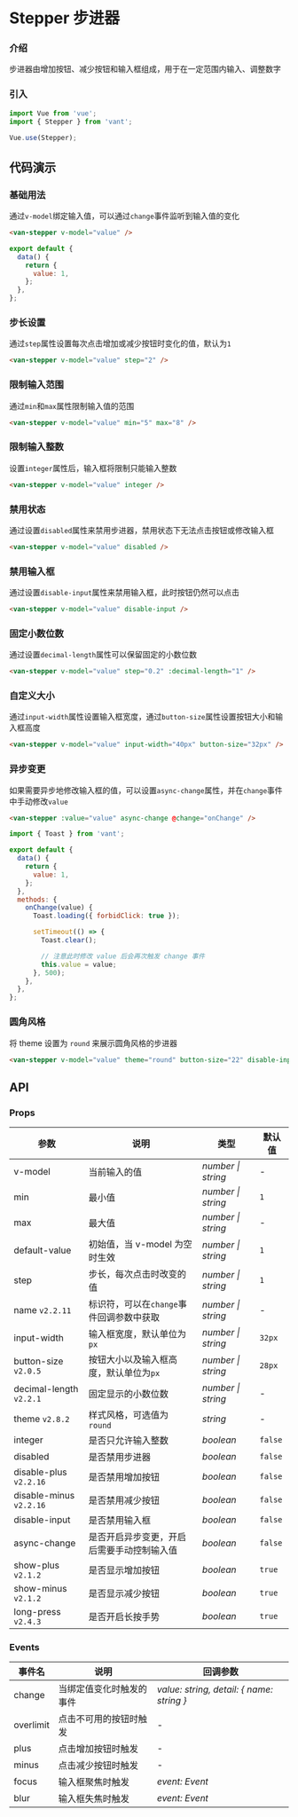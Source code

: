 # Stepper 步进器

### 介绍

步进器由增加按钮、减少按钮和输入框组成，用于在一定范围内输入、调整数字

### 引入

```js
import Vue from 'vue';
import { Stepper } from 'vant';

Vue.use(Stepper);
```

## 代码演示

### 基础用法

通过`v-model`绑定输入值，可以通过`change`事件监听到输入值的变化

```html
<van-stepper v-model="value" />
```

```js
export default {
  data() {
    return {
      value: 1,
    };
  },
};
```

### 步长设置

通过`step`属性设置每次点击增加或减少按钮时变化的值，默认为`1`

```html
<van-stepper v-model="value" step="2" />
```

### 限制输入范围

通过`min`和`max`属性限制输入值的范围

```html
<van-stepper v-model="value" min="5" max="8" />
```

### 限制输入整数

设置`integer`属性后，输入框将限制只能输入整数

```html
<van-stepper v-model="value" integer />
```

### 禁用状态

通过设置`disabled`属性来禁用步进器，禁用状态下无法点击按钮或修改输入框

```html
<van-stepper v-model="value" disabled />
```

### 禁用输入框

通过设置`disable-input`属性来禁用输入框，此时按钮仍然可以点击

```html
<van-stepper v-model="value" disable-input />
```

### 固定小数位数

通过设置`decimal-length`属性可以保留固定的小数位数

```html
<van-stepper v-model="value" step="0.2" :decimal-length="1" />
```

### 自定义大小

通过`input-width`属性设置输入框宽度，通过`button-size`属性设置按钮大小和输入框高度

```html
<van-stepper v-model="value" input-width="40px" button-size="32px" />
```

### 异步变更

如果需要异步地修改输入框的值，可以设置`async-change`属性，并在`change`事件中手动修改`value`

```html
<van-stepper :value="value" async-change @change="onChange" />
```

```js
import { Toast } from 'vant';

export default {
  data() {
    return {
      value: 1,
    };
  },
  methods: {
    onChange(value) {
      Toast.loading({ forbidClick: true });

      setTimeout(() => {
        Toast.clear();

        // 注意此时修改 value 后会再次触发 change 事件
        this.value = value;
      }, 500);
    },
  },
};
```

### 圆角风格

将 theme 设置为 `round` 来展示圆角风格的步进器

```html
<van-stepper v-model="value" theme="round" button-size="22" disable-input />
```

## API

### Props

| 参数 | 说明 | 类型 | 默认值 |
| --- | --- | --- | --- |
| v-model | 当前输入的值 | _number \| string_ | - |
| min | 最小值 | _number \| string_ | `1` |
| max | 最大值 | _number \| string_ | - |
| default-value | 初始值，当 v-model 为空时生效 | _number \| string_ | `1` |
| step | 步长，每次点击时改变的值 | _number \| string_ | `1` |
| name `v2.2.11` | 标识符，可以在`change`事件回调参数中获取 | _number \| string_ | - |
| input-width | 输入框宽度，默认单位为`px` | _number \| string_ | `32px` |
| button-size `v2.0.5` | 按钮大小以及输入框高度，默认单位为`px` | _number \| string_ | `28px` |
| decimal-length `v2.2.1` | 固定显示的小数位数 | _number \| string_ | - |
| theme `v2.8.2` | 样式风格，可选值为 `round` | _string_ | - |
| integer | 是否只允许输入整数 | _boolean_ | `false` |
| disabled | 是否禁用步进器 | _boolean_ | `false` |
| disable-plus `v2.2.16` | 是否禁用增加按钮 | _boolean_ | `false` |
| disable-minus `v2.2.16` | 是否禁用减少按钮 | _boolean_ | `false` |
| disable-input | 是否禁用输入框 | _boolean_ | `false` |
| async-change | 是否开启异步变更，开启后需要手动控制输入值 | _boolean_ | `false` |
| show-plus `v2.1.2` | 是否显示增加按钮 | _boolean_ | `true` |
| show-minus `v2.1.2` | 是否显示减少按钮 | _boolean_ | `true` |
| long-press `v2.4.3` | 是否开启长按手势 | _boolean_ | `true` |

### Events

| 事件名 | 说明 | 回调参数 |
| --- | --- | --- |
| change | 当绑定值变化时触发的事件 | _value: string, detail: { name: string }_ |
| overlimit | 点击不可用的按钮时触发 | - |
| plus | 点击增加按钮时触发 | - |
| minus | 点击减少按钮时触发 | - |
| focus | 输入框聚焦时触发 | _event: Event_ |
| blur | 输入框失焦时触发 | _event: Event_ |
